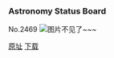 ### Astronomy Status Board
No.2469
![图片不见了~~~](https://imgs.xkcd.com/comics/astronomy_status_board.png)

[原址](https://xkcd.com//2469) [下载](https://imgs.xkcd.com/comics/astronomy_status_board.png)


